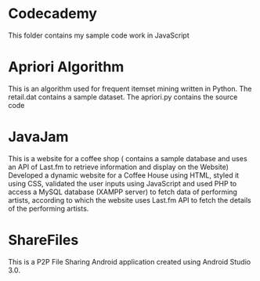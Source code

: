 # Codecademy

This folder contains my sample code work in JavaScript

# Apriori Algorithm

This is an algorithm used for frequent itemset mining written in Python. 
The retail.dat contains a sample dataset.
The apriori.py contains the source code

#  JavaJam

This is a website for a coffee shop ( contains a sample database and uses an API of Last.fm to retrieve information and display on the Website)
Developed a dynamic website for a Coffee House using HTML, styled it using CSS, validated the user inputs using JavaScript and used PHP
to access a MySQL database (XAMPP server) to fetch data of performing artists, according to which the website uses Last.fm API to fetch the details of the performing artists.

#  ShareFiles

This is a P2P File Sharing Android application created using Android Studio 3.0. 



